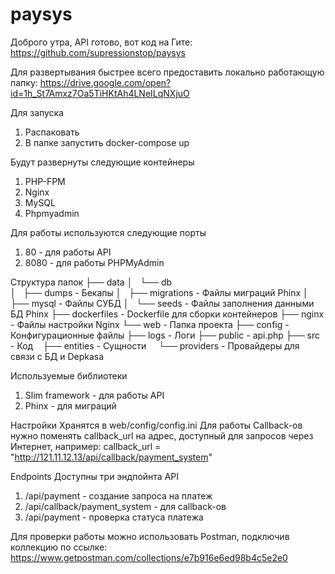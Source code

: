 # paysys
Доброго утра, API готово, вот код на Гите:
https://github.com/supressionstop/paysys

Для развертывания быстрее всего предоставить локально работающую папку:
https://drive.google.com/open?id=1h_St7Amxz7Oa5TiHKtAh4LNeILqNXjuO

Для запуска
1. Распаковать
2. В папке запустить docker-compose up

Будут развернуты следующие контейнеры
1. PHP-FPM
2. Nginx
3. MySQL
4. Phpmyadmin

Для работы используются следующие порты
1. 80 - для работы API
2. 8080 - для работы PHPMyAdmin

Структура папок
├── data
│   └── db                            
│       ├── dumps                     - Бекапы
│       ├── migrations                - Файлы миграций Phinx
│       ├── mysql                     - Файлы СУБД
│       └── seeds                     - Файлы заполнения данными БД Phinx
├── dockerfiles                       - Dockerfile для сборки контейнеров
├── nginx                             - Файлы настройки Nginx
└── web                               - Папка проекта
    ├── config                        - Конфигурационные файлы
    ├── logs                          - Логи
    ├── public                        - api.php
    ├── src                           - Код
        ├── entities                  - Сущности
        └── providers                 - Провайдеры для связи с БД и Depkasa
        
 
Используемые библиотеки
1. Slim framework - для работы API
2. Phinx - для миграций

Настройки
Хранятся в web/config/config.ini
Для работы Callback-ов нужно поменять callback_url на адрес, доступный для запросов через Интернет, например:
callback_url = "http://121.11.12.13/api/callback/payment_system"

Endpoints
Доступны три эндпойнта API
1. /api/payment - создание запроса на платеж
2. /api/callback/payment_system - для callback-ов
3. /api/payment - проверка статуса платежа

Для проверки работы можно использовать Postman, подключив коллекцию по ссылке:
https://www.getpostman.com/collections/e7b916e6ed98b4c5e2e0
